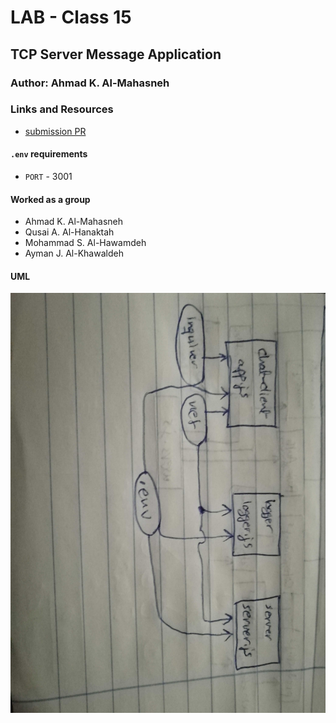 # LAB - Class 15

## TCP Server Message Application

### Author: Ahmad K. Al-Mahasneh

### Links and Resources

- [submission PR]()


#### `.env` requirements
- `PORT` - 3001


#### Worked as a group
  - Ahmad K. Al-Mahasneh
  - Qusai A. Al-Hanaktah
  - Mohammad S. Al-Hawamdeh
  - Ayman J. Al-Khawaldeh

#### UML

![tcp-server-message-application](assets/tcp-server-message-application.jpg)